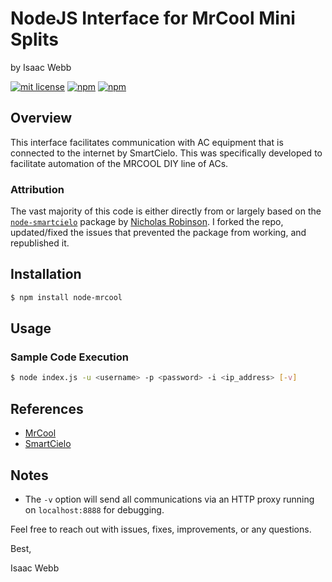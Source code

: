 # NodeJS Interface for MrCool Mini Splits

by Isaac Webb

[![mit license](https://badgen.net/badge/license/MIT/red)](https://github.com/isaac-webb/node-mrcool/blob/master/LICENSE)
[![npm](https://badgen.net/npm/v/node-mrcool)](https://www.npmjs.com/package/node-mrcool)
[![npm](https://badgen.net/npm/dt/node-mrcool)](https://www.npmjs.com/package/node-mrcool)

## Overview

This interface facilitates communication with AC equipment that is connected to
the internet by SmartCielo. This was specifically developed to facilitate
automation of the MRCOOL DIY line of ACs.

### Attribution

The vast majority of this code is either directly from or largely based on the
[`node-smartcielo`](https://github.com/nicholasrobinson/node-smartcielo) package
by [Nicholas Robinson](https://github.com/nicholasrobinson). I forked the repo,
updated/fixed the issues that prevented the package from working, and
republished it.

## Installation

```bash
$ npm install node-mrcool
``` 

## Usage

### Sample Code Execution

```bash
$ node index.js -u <username> -p <password> -i <ip_address> [-v]
```

## References
    
* [MrCool](https://www.mrcool.com/)
* [SmartCielo](https://www.smartcielo.com)

## Notes

* The `-v` option will send all communications via an HTTP proxy running on
  `localhost:8888` for debugging.

Feel free to reach out with issues, fixes, improvements, or any questions.

Best,

Isaac Webb
